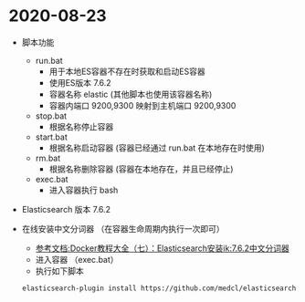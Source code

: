 # 2020-08-23

* 脚本功能

  * run.bat 
    *  用于本地ES容器不存在时获取和启动ES容器
    * 使用ES版本 7.6.2
    * 容器名称 elastic (其他脚本也使用该容器名称)
    * 容器内端口 9200,9300 映射到主机端口 9200,9300
  * stop.bat
    * 根据名称停止容器
  * start.bat
    * 根据名称启动容器 (容器已经通过 run.bat 在本地存在时使用)
  * rm.bat
    * 根据名称删除容器 (容器在本地存在，并且已经停止)
  * exec.bat
    * 进入容器执行 bash

* Elasticsearch 版本 7.6.2

* 在线安装中文分词器 （在容器生命周期内执行一次即可）

  * [参考文档:Docker教程大全（七）：Elasticsearch安装ik:7.6.2中文分词器]( https://www.pianshen.com/article/81551450680/ )
  * 进入容器 （exec.bat）
  * 执行如下脚本 

  ```bash
  elasticsearch-plugin install https://github.com/medcl/elasticsearch-analysis-ik/releases/download/v7.6.2/elasticsearch-analysis-ik-7.6.2.zip
  ```

  

